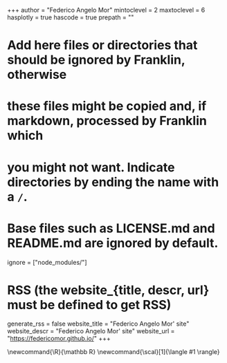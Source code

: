 <!--
Add here global page variables to use throughout your website.
-->
+++
author = "Federico Angelo Mor"
mintoclevel = 2
maxtoclevel = 6
hasplotly = true
hascode = true
prepath = ""

# Add here files or directories that should be ignored by Franklin, otherwise
# these files might be copied and, if markdown, processed by Franklin which
# you might not want. Indicate directories by ending the name with a `/`.
# Base files such as LICENSE.md and README.md are ignored by default.
ignore = ["node_modules/"]

# RSS (the website_{title, descr, url} must be defined to get RSS)
generate_rss = false
website_title = "Federico Angelo Mor' site"
website_descr = "Federico Angelo Mor' site"
website_url   = "https://federicomor.github.io/"
+++

<!--
Add here global latex commands to use throughout your pages.
-->
\newcommand{\R}{\mathbb R}
\newcommand{\scal}[1]{\langle #1 \rangle}

